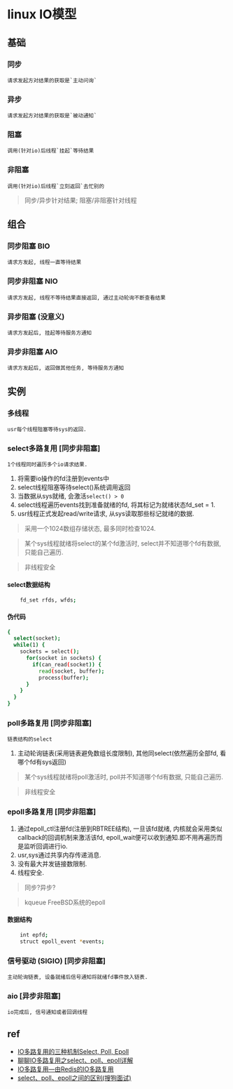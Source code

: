 # linux IO模型

## 基础

### 同步  

    请求发起方对结果的获取是`主动问询`
  
### 异步  

    请求发起方对结果的获取是`被动通知`
  
### 阻塞  

    调用(针对io)后线程`挂起`等待结果  
  
### 非阻塞  

    调用(针对io)后线程`立刻返回`去忙别的
  
> 同步/异步针对结果; 阻塞/非阻塞针对线程

## 组合  

### 同步阻塞 BIO  

    请求方发起, 线程一直等待结果  
  
### 同步非阻塞 NIO  

    请求方发起, 线程不等待结果直接返回, 通过主动轮询不断查看结果  
  
### 异步阻塞 (没意义)  

    请求方发起后, 挂起等待服务方通知  
  
### 异步非阻塞 AIO  

    请求方发起后, 返回做其他任务, 等待服务方通知  
  
## 实例

### 多线程

    usr每个线程阻塞等待sys的返回.

### select多路复用 [同步非阻塞]  

    1个线程同时遍历多个io请求结果.

1. 将需要io操作的fd注册到events中
2. select线程阻塞等待select()系统调用返回
3. 当数据从sys就绪, 会激活`select() > 0`
4. select线程遍历events找到准备就绪的fd, 将其标记为就绪状态fd_set = 1.
5. usr线程正式发起read/write请求, 从sys读取那些标记就绪的数据.

> 采用一个1024数组存储状态, 最多同时检查1024.  

> 某个sys线程就绪将select的某个fd激活时, select并不知道哪个fd有数据, 只能自己遍历.

> 非线程安全

#### select数据结构

```bash
    fd_set rfds, wfds;
```

#### 伪代码

```bash
{
  select(socket);
  while(1) {
    sockets = select();
      for(socket in sockets) {
        if(can_read(socket)) {
          read(socket, buffer);
          process(buffer);
      }
    }
  }
}
```
  
### poll多路复用 [同步非阻塞]  

    链表结构的select

1. 主动轮询链表(采用链表避免数组长度限制), 其他同select(依然遍历全部fd, 看哪个fd有sys返回)  

> 某个sys线程就绪将poll激活时, poll并不知道哪个fd有数据, 只能自己遍历.

> 非线程安全
  
### epoll多路复用 [同步非阻塞]  

1. 通过epoll_ctl注册fd(注册到RBTREE结构), 一旦该fd就绪, 内核就会采用类似callback的回调机制来激活该fd, epoll_wait便可以收到通知.即不用再遍历而是监听回调进行io.
2. usr,sys通过共享内存传递消息.
3. 没有最大并发链接数限制.
4. 线程安全.

> 同步?异步?

> kqueue FreeBSD系统的epoll  

#### 数据结构

```bash
    int epfd;
    struct epoll_event *events;
```

### 信号驱动 (SIGIO) [同步非阻塞]  

    主动轮询链表, 设备就绪后信号通知将就绪fd事件放入链表.  
  
### aio [异步非阻塞]  

    io完成后, 信号通知或者回调线程  
  
## ref

- [IO多路复用的三种机制Select, Poll, Epoll](https://www.jianshu.com/p/397449cadc9a)
- [聊聊IO多路复用之select、poll、epoll详解](https://my.oschina.net/xianggao/blog/663655)
- [IO多路复用—由Redis的IO多路复用](https://blog.csdn.net/happy_wu/article/details/80052617)
- [select、poll、epoll之间的区别(搜狗面试)](https://www.cnblogs.com/aspirant/p/9166944.html)
